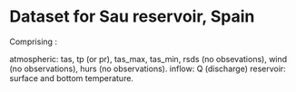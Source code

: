 # Dataset for Sau reservoir, Spain

Comprising :

atmospheric: tas, tp (or pr), tas_max, tas_min,  rsds (no obsevations), wind (no observations), hurs (no observations).
inflow: Q (discharge)
reservoir: surface and bottom temperature.
